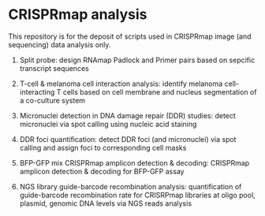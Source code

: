 # CRISPRmap analysis
This repository is for the deposit of scripts used in CRISPRmap image (and sequencing) data analysis only.

1. Split probe: design RNAmap Padlock and Primer pairs based on sepcific transcript sequences

2. T-cell & melanoma cell interaction analysis: identify melanoma cell-interacting T cells based on cell membrane and nucleus segmentation of a co-culture system

3. Micronuclei detection in DNA damage repair (DDR) studies: detect micronuclei via spot calling using nucleic acid staining

4. DDR foci quantification: detect DDR foci (and micronuclei) via spot calling and assign foci to corresponding cell masks

5. BFP-GFP mix CRISPRmap amplicon detection & decoding: CRISPRmap amplicon detection & decoding for BFP-GFP assay

6. NGS library guide-barcode recombination analysis: quantification of guide-barcode recombination rate for CRISRPmap libraries at oligo pool, plasmid, genomic DNA levels via NGS reads analysis
